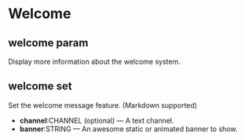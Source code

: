 # Welcome

## welcome param

Display more information about the welcome system.

## welcome set

Set the welcome message feature. (Markdown supported)

* **channel**:CHANNEL (optional) — A text channel.
* **banner**:STRING — An awesome static or animated banner to show.
